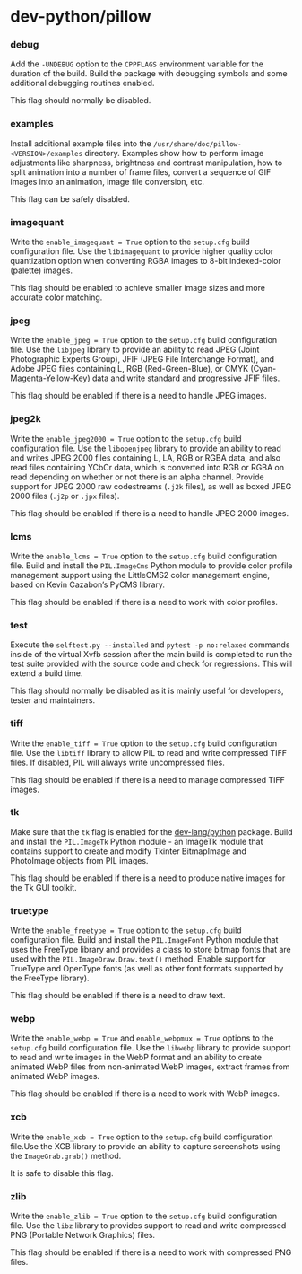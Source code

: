 # dev-python/pillow

### debug
Add the `-UNDEBUG` option to the `CPPFLAGS` environment variable for the duration of the build. Build the package with debugging symbols and some additional debugging routines enabled.

This flag should normally be disabled.

### examples
Install additional example files into the `/usr/share/doc/pillow-<VERSION>/examples` directory. Examples show how to perform image adjustments like sharpness, brightness and contrast manipulation, how to split animation into a number of frame files, convert a sequence of GIF images into an animation, image file conversion, etc.

This flag can be safely disabled.

### imagequant
Write the `enable_imagequant = True` option to the `setup.cfg` build configuration file. Use the `libimagequant` to provide higher quality color quantization option when converting RGBA images to 8-bit indexed-color (palette) images.

This flag should be enabled to achieve smaller image sizes and more accurate color matching.

### jpeg
Write the `enable_jpeg = True` option to the `setup.cfg` build configuration file. Use the `libjpeg` library to provide an ability to read JPEG (Joint Photographic Experts Group), JFIF (JPEG File Interchange Format), and Adobe JPEG files containing L, RGB (Red-Green-Blue), or CMYK (Cyan-Magenta-Yellow-Key) data and write standard and progressive JFIF files.

This flag should be enabled if there is a need to handle JPEG images.

### jpeg2k
Write the `enable_jpeg2000 = True` option to the `setup.cfg` build configuration file. Use the `libopenjpeg` library to provide an ability to read and writes JPEG 2000 files containing L, LA, RGB or RGBA data, and also read files containing YCbCr data, which is converted into RGB or RGBA on read depending on whether or not there is an alpha channel. Provide support for JPEG 2000 raw codestreams (`.j2k` files), as well as boxed JPEG 2000 files (`.j2p` or `.jpx` files).

This flag should be enabled if there is a need to handle JPEG 2000 images.

### lcms
Write the `enable_lcms = True` option to the `setup.cfg` build configuration file. Build and install the `PIL.ImageCms` Python module to provide color profile management support using the LittleCMS2 color management engine, based on Kevin Cazabon’s PyCMS library.

This flag should be enabled if there is a need to work with color profiles.

### test
Execute the `selftest.py --installed` and `pytest -p no:relaxed` commands inside of the virtual Xvfb session after the main build is completed to run the test suite provided with the source code and check for regressions. This will extend a build time.

This flag should normally be disabled as it is mainly useful for developers, tester and maintainers.

### tiff
Write the `enable_tiff = True` option to the `setup.cfg` build configuration file. Use the `libtiff` library to allow PIL to read and write compressed TIFF files. If disabled, PIL will always write uncompressed files.

This flag should be enabled if there is a need to manage compressed TIFF images.

### tk
Make sure that the `tk` flag is enabled for the [dev-lang/python](../dev-lang/python.md) package. Build and install the `PIL.ImageTk` Python module - an ImageTk module that contains support to create and modify Tkinter BitmapImage and PhotoImage objects from PIL images.

This flag should be enabled if there is a need to produce native images for the Tk GUI toolkit.

### truetype
Write the `enable_freetype = True` option to the `setup.cfg` build configuration file. Build and install the `PIL.ImageFont` Python module that uses the FreeType library and provides a class to store bitmap fonts that are used with the `PIL.ImageDraw.Draw.text()` method. Enable support for TrueType and OpenType fonts (as well as other font formats supported by the FreeType library).

This flag should be enabled if there is a need to draw text.

### webp
Write the `enable_webp = True` and `enable_webpmux = True` options to the `setup.cfg` build configuration file. Use the `libwebp` library to provide support to read and write images in the WebP format and an ability to create animated WebP files from non-animated WebP images, extract frames from animated WebP images.

This flag should be enabled if there is a need to work with WebP images.

### xcb
Write the `enable_xcb = True` option to the `setup.cfg` build configuration file.Use the XCB library to provide an ability to capture screenshots using the `ImageGrab.grab()` method.

It is safe to disable this flag.

### zlib
Write the `enable_zlib = True` option to the `setup.cfg` build configuration file. Use the `libz` library to provides support to read and write compressed PNG (Portable Network Graphics) files.

This flag should be enabled if there is a need to work with compressed PNG files.
